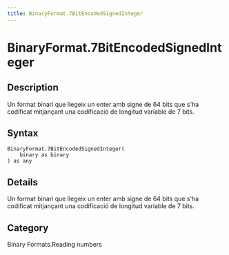 ```yaml
---
title: BinaryFormat.7BitEncodedSignedInteger
---
```


# BinaryFormat.7BitEncodedSignedInteger


## Description

Un format binari que llegeix un enter amb signe de 64 bits que s&#39;ha codificat mitjançant una codificació de longitud variable de 7 bits.


## Syntax

```powerquery
BinaryFormat.7BitEncodedSignedInteger(
    binary as binary
) as any
```


## Details

Un format binari que llegeix un enter amb signe de 64 bits que s'ha codificat mitjançant una codificació de longitud variable de 7 bits.



## Category
Binary Formats.Reading numbers
